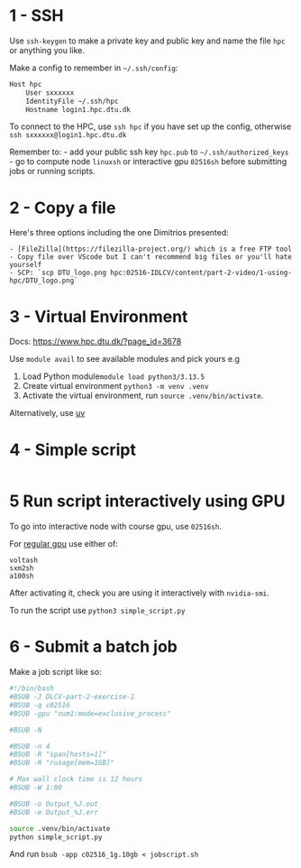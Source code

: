 # 1 - SSH

Use `ssh-keygen` to make a private key and public key and name the file `hpc` or anything you like.

Make a config to remember in `~/.ssh/config`:
```bash
Host hpc
    User sxxxxxx
    IdentityFile ~/.ssh/hpc
    Hostname login1.hpc.dtu.dk
```

To connect to the HPC, use `ssh hpc` if you have set up the config, otherwise `ssh sxxxxxx@login1.hpc.dtu.dk`

Remember to:
    - add your public ssh key `hpc.pub` to `~/.ssh/authorized_keys`
    - go to compute node `linuxsh` or interactive gpu `02516sh` before submitting jobs or running scripts.



# 2 - Copy a file
Here's three options including the one Dimitrios presented:

    - [FileZilla](https://filezilla-project.org/) which is a free FTP tool
    - Copy file over VScode but I can't recommend big files or you'll hate yourself
    - SCP: `scp DTU_logo.png hpc:02516-IDLCV/content/part-2-video/1-using-hpc/DTU_logo.png`

# 3 - Virtual Environment
Docs: https://www.hpc.dtu.dk/?page_id=3678

Use `module avail` to see available modules and pick yours e.g

1. Load Python module`module load python3/3.13.5`
2. Create virtual environment `python3 -m venv .venv`
3. Activate the virtual environment, run `source .venv/bin/activate`.

Alternatively, use [uv](https://docs.astral.sh/uv/getting-started/installation/)



# 4 - Simple script
```

```

# 5 Run script interactively using GPU
To go into interactive node with course gpu, use `02516sh`.

For [regular gpu](https://www.hpc.dtu.dk/?page_id=2759) use either of:
```
voltash
sxm2sh
a100sh
```

After activating it, check you are using it interactively with `nvidia-smi`.

To run the script use `python3 simple_script.py`



# 6 - Submit a batch job
Make a job script like so:

```sh
#!/bin/bash
#BSUB -J DLCV-part-2-exercise-1
#BSUB -q c02516
#BSUB -gpu "num1:mode=exclusive_process"

#BSUB -N

#BSUB -n 4
#BSUB -R "span[hosts=1]"
#BSUB -R "rusage[mem=1GB]"

# Max wall clock time is 12 hours
#BSUB -W 1:00 

#BSUB -o Output_%J.out
#BSUB -e Output_%J.err

source .venv/bin/activate
python simple_script.py
```

And run `bsub -app c02516_1g.10gb < jobscript.sh`
